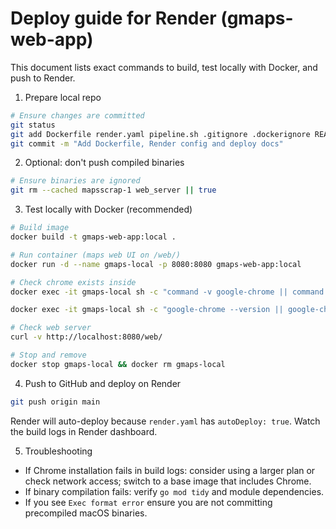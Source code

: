 # Deploy guide for Render (gmaps-web-app)

This document lists exact commands to build, test locally with Docker, and push to Render.

1) Prepare local repo

```bash
# Ensure changes are committed
git status
git add Dockerfile render.yaml pipeline.sh .gitignore .dockerignore README_DEPLOY.md
git commit -m "Add Dockerfile, Render config and deploy docs"
```

2) Optional: don't push compiled binaries

```bash
# Ensure binaries are ignored
git rm --cached mapsscrap-1 web_server || true
```

3) Test locally with Docker (recommended)

```bash
# Build image
docker build -t gmaps-web-app:local .

# Run container (maps web UI on /web/)
docker run -d --name gmaps-local -p 8080:8080 gmaps-web-app:local

# Check chrome exists inside
docker exec -it gmaps-local sh -c "command -v google-chrome || command -v google-chrome-stable || echo 'no-chrome'"

docker exec -it gmaps-local sh -c "google-chrome --version || google-chrome-stable --version"

# Check web server
curl -v http://localhost:8080/web/

# Stop and remove
docker stop gmaps-local && docker rm gmaps-local
```

4) Push to GitHub and deploy on Render

```bash
git push origin main
```

Render will auto-deploy because `render.yaml` has `autoDeploy: true`. Watch the build logs in Render dashboard.

5) Troubleshooting

- If Chrome installation fails in build logs: consider using a larger plan or check network access; switch to a base image that includes Chrome.
- If binary compilation fails: verify `go mod tidy` and module dependencies.
- If you see `Exec format error` ensure you are not committing precompiled macOS binaries.

